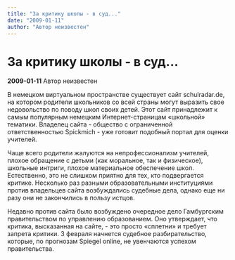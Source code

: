```yaml
---
title: "За критику школы - в суд..."
date: "2009-01-11"
author: "Автор неизвестен"
---
```


# За критику школы - в суд...

**2009-01-11** Автор неизвестен

В немецком виртуальном пространстве существует сайт schulradar.de, на котором родители школьников со всей страны могут выразить свое недовольство по поводу школ своих детей. Этот сайт принадлежит к самым популярным немецким Интернет-страницам «школьной» тематики. Владелец сайта - общество с ограниченной ответственностью Spickmich - уже готовит подобный портал для оценки учителей.

Чаще всего родители жалуются на непрофессионализм учителей, плохое обращение с детьми (как моральное, так и физическое), школьные интриги, плохое материальное обеспечение школ. Естественно, это не слишком приятно для тех, кто подвергается критике. Несколько раз разными образовательными институциями против владельцев сайта возбуждались судебные дела, однако еще ни разу они не закончились в пользу истцов.

Недавно против сайта было возбуждено очередное дело Гамбургским правительством по управлению образованием. Оно утверждает, что критика, высказанная на сайте, - это просто «сплетни» и требует запрета критики. 3 февраля начнется судебное разбирательство, которые, по прогнозам Spiegel online, не увенчаются успехом правительства.